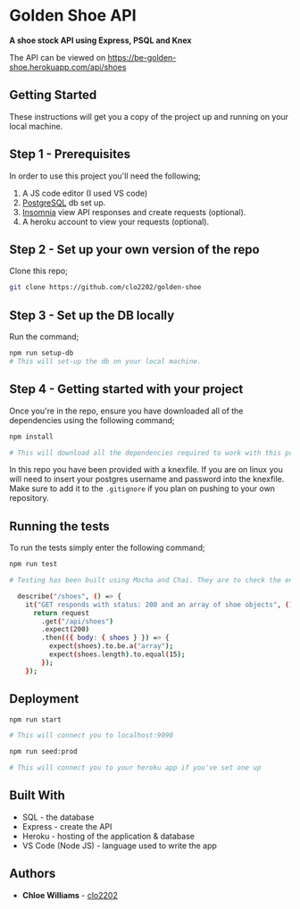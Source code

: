 # Golden Shoe API

**A shoe stock API using Express, PSQL and Knex**

The API can be viewed on https://be-golden-shoe.herokuapp.com/api/shoes

## Getting Started

These instructions will get you a copy of the project up and running on your local machine.

## Step 1 - Prerequisites 

In order to use this project you'll need the following;

1. A JS code editor (I used VS code)
2. [PostgreSQL](https://www.postgresql.org/) db set up. 
3. [Insomnia](https://insomnia.rest/) view API responses and create requests (optional). 
4. A heroku account to view your requests (optional).

## Step 2 - Set up your own version of the repo

Clone this repo;

```bash
git clone https://github.com/clo2202/golden-shoe
```

## Step 3 - Set up the DB locally

Run the command;

```bash
npm run setup-db
# This will set-up the db on your local machine.
```

## Step 4 - Getting started with your project

Once you're in the repo, ensure you have downloaded all of the dependencies using the following command;

```bash
npm install

# This will download all the dependencies required to work with this project.
```

In this repo you have been provided with a knexfile. If you are on linux you will need to insert your postgres username and password into the knexfile. Make sure to add it to the `.gitignore` if you plan on pushing to your own repository.

## Running the tests

To run the tests simply enter the following command;

```bash
npm run test

# Testing has been built using Mocha and Chai. They are to check the endpoints are retrieving the correct data, in the expected format. For example . . .

  describe("/shoes", () => {
    it("GET responds with status: 200 and an array of shoe objects", () => {
      return request
        .get("/api/shoes")
        .expect(200)
        .then(({ body: { shoes } }) => {
          expect(shoes).to.be.a("array");
          expect(shoes.length).to.equal(15);
        });
    });
```

## Deployment

```bash
npm run start

# This will connect you to localhost:9090
```

```bash
npm run seed:prod

# This will connect you to your heroku app if you've set one up
```
## Built With 

* SQL - the database
* Express - create the API
* Heroku - hosting of the application & database
* VS Code (Node JS) - language used to write the app

## Authors 

* **Chloe Williams** - [clo2202](https://github.com/clo2202)

